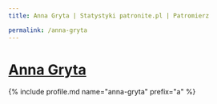 ```yaml
---
title: Anna Gryta | Statystyki patronite.pl | Patromierz

permalink: /anna-gryta
---
```


# [Anna Gryta](https://patronite.pl/anna-gryta)

{% include profile.md name="anna-gryta" prefix="a" %}
